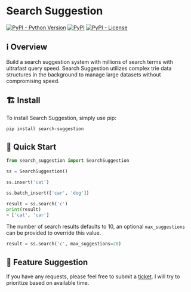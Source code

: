 # Search Suggestion

[![PyPI - Python Version](https://img.shields.io/pypi/pyversions/search-suggestion)](https://pypi.org/project/search-suggestion)
[![PyPI](https://img.shields.io/pypi/v/search-suggestion)](https://pypi.org/project/search-suggestion)
[![PyPI - License](https://img.shields.io/pypi/l/search-suggestion)](https://github.com/5tigerjelly/search-suggestion-python/blob/master/LICENSE)

## ℹ️ Overview
Build a search suggestion system with millions of search terms with ultrafast query speed. Search Suggestion utilizes complex trie data structures in the background to manage large datasets without compromising speed.

## 🏗️ Install
To install Search Suggestion, simply use pip:
```
pip install search-suggestion
```

## 🏁 Quick Start 
```python
from search_suggestion import SearchSuggestion

ss = SearchSuggestion()

ss.insert('cat')

ss.batch_insert(['car', 'dog'])

result = ss.search('c')
print(result)
> ['cat', 'car']
```

The number of search results defaults to 10, an optional `max_suggestions` can be provided to override this value.
```python
result = ss.search('c', max_suggestions=20)
```

## 💭 Feature Suggestion
If you have any requests, please feel free to submit a [ticket](https://github.com/5tigerjelly/search-suggestion-python/issues/new). I will try to prioritize based on available time.